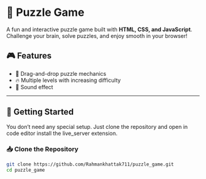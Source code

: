 # 🧩 Puzzle Game

A fun and interactive puzzle game built with **HTML, CSS, and JavaScript**. Challenge your brain, solve puzzles, and enjoy smooth in your browser!

## 🎮 Features

- 🧠 Drag-and-drop puzzle mechanics
- 🔥 Multiple levels with increasing difficulty
- 🎵 Sound effect

---

## 🚀 Getting Started

You don’t need any special setup. Just clone the repository and open in code editor install the live_server extension.

### 📥 Clone the Repository

```bash
git clone https://github.com/Rahmankhattak711/puzzle_game.git
cd puzzle_game
